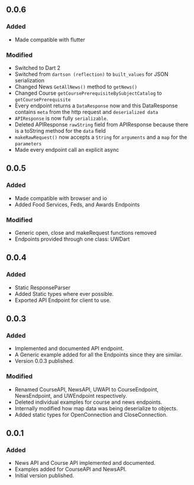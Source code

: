 ## 0.0.6
### Added
- Made compatible with flutter

### Modified
- Switched to Dart 2
- Switched from `dartson (reflection)` to `built_values` for JSON serialization
- Changed News `GetAllNews()` method to `getNews()`
- Changed Course `getCoursePrerequisiteBySubjectCatalog` to `getCoursePrerequisite`
- Every endpoint returns a `DataResponse` now and this DataResponse contains `meta` from the http request and `deserialized data`
- `APIResponse` is now fully `serializable`.
- Deleted APIResponse `rawString` field from APIResponse because there is a toString method for the `data` field
- `makeRawRequest()` now accepts a `String` for `arguments` and a `map` for the `parameters`
- Made every endpoint call an explicit async

## 0.0.5
### Added
- Made compatible with browser and io
- Added Food Services, Feds, and Awards Endpoints

### Modified
- Generic open, close and makeRequest functions removed
- Endpoints provided through one class: UWDart

## 0.0.4
### Added
- Static ResponseParser
- Added Static types where ever possible.
- Exported API Endpoint for client to use.

## 0.0.3
### Added
- Implemented and documented API endpoint.
- A Generic example added for all the Endpoints since they are similar.
- Version 0.0.3 published.

### Modified
- Renamed CourseAPI, NewsAPI, UWAPI to CourseEndpoint, NewsEndpoint, and UWEndpoint respectively.
- Deleted individual examples for course and news endpoints.
- Internally modified how map data was being deserialize to objects.
- Added static types for OpenConnection and CloseConnection.

## 0.0.1
### Added
- News API and Course API implemented and documented.
- Examples added for CourseAPI and NewsAPI.
- Initial version published.
